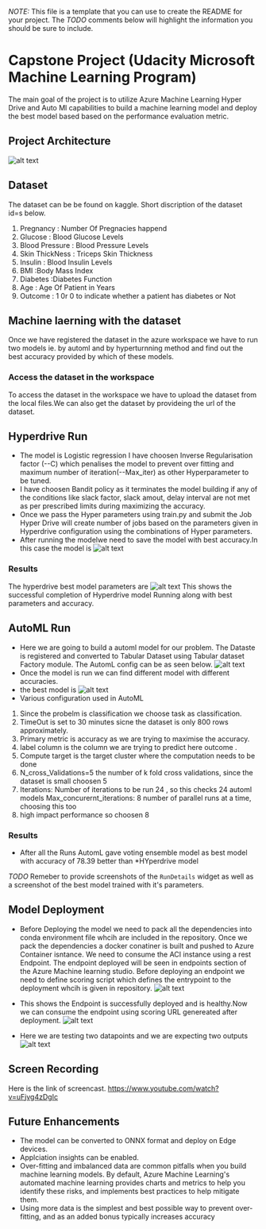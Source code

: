 *NOTE:* This file is a template that you can use to create the README for your project. The *TODO* comments below will highlight the information you should be sure to include.

# Capstone Project (Udacity Microsoft Machine Learning Program)

The main goal of the project is to utilize Azure Machine Learning Hyper Drive and Auto Ml capabilities to build a machine learning model and deploy the best model based based on the performance evaluation metric.

## Project Architecture

![alt text](https://github.com/vaibhavirohilla741/Udacity-Capstone/blob/main/capstone-diagram.png "Logo Title Text 1")

## Dataset
The dataset can be be found on kaggle.
Short discription of the dataset id=s below.

1. Pregnancy : Number Of Pregnacies happend
2. Glucose : Blood Glucose Levels
3. Blood Pressure : Blood Pressure Levels
4. Skin ThickNess : Triceps Skin Thickness
5. Insulin : Blood Insulin Levels
6. BMI :Body Mass Index
7. Diabetes :Diabetes Function
8. Age : Age Of Patient in Years
9. Outcome : 1 0r 0 to indicate whether a patient has diabetes or Not


## Machine laerning with the dataset

Once we have registered the dataset in the azure workspace we have to run two models ie. by automl and by hyperturnning method and find out the best accuracy provided by which of these models.

### Access the dataset in the workspace
To access the dataset in the workspace we have to upload the dataset from the local files.We can also get the dataset by provideing the url of the dataset.

## Hyperdrive Run
  - The model is Logistic regression I have choosen Inverse Regularisation factor (--C) which penalises the model to prevent over fitting and maximum number of     iteration(--Max_iter) as other Hyperparameter to be tuned.
  - I have choosen Bandit policy as it terminates the model building if any of the conditions like slack factor, slack amout, delay interval are not met as per prescribed limits during maximizing the accuracy.
  - Once we pass the Hyper parameters using train.py and submit the Job Hyper Drive will create number of jobs based on the parameters given in Hyperdrive configuration using the combinations of Hyper parameters.
  - After running the modelwe need to save the model with best accuracy.In this case the model is 
  ![alt text](https://github.com/vaibhavirohilla741/Udacity-Capstone/blob/main/screenshots/Hdrivebestrunmetrics.PNG "Logo Title Text 1")

### Results
The hyperdrive best model parameters are
![alt text](https://github.com/vaibhavirohilla741/Udacity-Capstone/blob/main/hdrivebestrunparams.PNG "Logo Title Text 1")
This shows the successful completion of Hyperdrive model Running along with best parameters and accuracy.

## AutoML Run
  - Here we are going to build a automl model for our problem. The Dataste is registered and converted to Tabular Dataset using Tabular dataset Factory module.
The AutomL config can be as seen below.
 ![alt text](https://github.com/vaibhavirohilla741/Udacity-Capstone/blob/main/screenshots/automlconfig.PNG "Logo Title Text 1")
 - Once the model is run we can find different model with different accuracies.
 - the best model is
 ![alt text](https://github.com/vaibhavirohilla741/Udacity-Capstone/blob/main/screenshots/best%20model.png "Logo Title Text 1")
 - Various configuration used in AutoML
  1. Since the probelm is classification we choose task as classification.
  2. TimeOut is set to 30 minutes sicne the dataset is only 800 rows approximately.
  3. Primary metric is accuracy as we are trying to maximise the accuracy.
  4. label column is the column we are trying to predict here outcome .
  5. Compute target is the target cluster where the computation needs to be done
  6. N_cross_Validations=5 the number of k fold cross validations, since the dataset is small choosen 5
  7. Iterations: Number of iterations to be run 24 , so this checks 24 automl models Max_concurernt_iterations: 8 number of parallel runs at a time, choosing this too 
  8. high impact performance so choosen 8
 

### Results
- After all the Runs AutomL gave voting ensemble model as best model with accuracy of 78.39 better than *HYperdrive model
 

*TODO* Remeber to provide screenshots of the `RunDetails` widget as well as a screenshot of the best model trained with it's parameters.

## Model Deployment
  - Before Deploying the model we need to pack all the dependencies into conda environment file whcih are included in the repository. Once we pack the dependencies a docker conatiner is built and pushed to Azure Container isntance. We need to consume the ACI instance using a rest Endpoint. The endpoint deployed will be seen in endpoints section of the Azure Machine learning studio. Before deploying an endpoint we need to define scoring script which defines the entrypoint to the deployment whcih is given in repository.
![alt text](https://github.com/vaibhavirohilla741/Udacity-Capstone/blob/main/screenshots/deplayement%20status.pngg "Logo Title Text 1")
 - This shows the Endpoint is successfully deployed and is healthy.Now we can consume the endpoint using scoring URL genereated after deployment.
![alt text](https://github.com/vaibhavirohilla741/Udacity-Capstone/blob/main/screenshots/endpointhealthy.PNG "Logo Title Text 1")

  - Here we are testing two datapoints and we are expecting two outputs
  ![alt text](https://github.com/vaibhavirohilla741/Udacity-Capstone/blob/main/screenshots/predicted%20values.png "Logo Title Text 1")
  
## Screen Recording

Here is the link of screencast.
https://www.youtube.com/watch?v=uFjvg4zDgIc


## Future Enhancements 

 - The model can be converted to ONNX format and deploy on Edge devices.
 - Applciation insights can be enabled.
 - Over-fitting and imbalanced data are common pitfalls when you build machine learning models. By default, Azure Machine Learning's automated machine learning provides charts and metrics to help you identify these risks, and implements best practices to help mitigate them.
 - Using more data is the simplest and best possible way to prevent over-fitting, and as an added bonus typically increases accuracy
